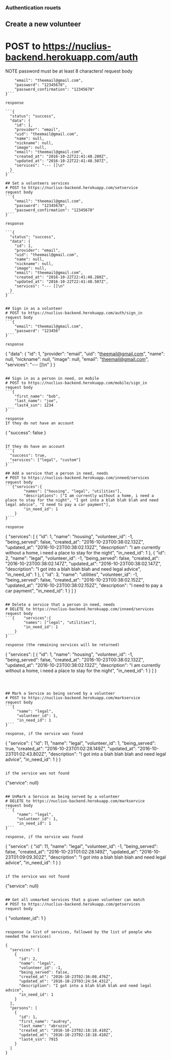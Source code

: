 ### Authentication rouets

## Create a new volunteer
# POST to https://nuclius-backend.herokuapp.com/auth
NOTE password must be at least 8 characters!
request body
```{
	"email": "theemail@gmail.com",
	"password": "12345678",
	"password_confirmation": "12345678"
}```

response

```{
  "status": "success",
  "data": {
    "id": 1,
    "provider": "email",
    "uid": "theemail@gmail.com",
    "name": null,
    "nickname": null,
    "image": null,
    "email": "theemail@gmail.com",
    "created_at": "2016-10-22T22:41:48.280Z",
    "updated_at": "2016-10-22T22:41:48.507Z",
    "services": "--- []\n"
  }
}```

## Set a volunteers services
# POST to https://nuclius-backend.herokuapp.com/setservice
request body
```{
	"email": "theemail@gmail.com",
	"password": "12345678",
	"password_confirmation": "12345678"
}```

response

```{
  "status": "success",
  "data": {
    "id": 1,
    "provider": "email",
    "uid": "theemail@gmail.com",
    "name": null,
    "nickname": null,
    "image": null,
    "email": "theemail@gmail.com",
    "created_at": "2016-10-22T22:41:48.280Z",
    "updated_at": "2016-10-22T22:41:48.507Z",
    "services": "--- []\n"
  }
}```


## Sign in as a volunteer
# POST to https://nuclius-backend.herokuapp.com/auth/sign_in
request body
```{
	"email": "theemail@gmail.com",
	"password": "123456"
}```

response

```
{
  "data": {
    "id": 1,
    "provider": "email",
    "uid": "theemail@gmail.com",
    "name": null,
    "nickname": null,
    "image": null,
    "email": "theemail@gmail.com",
    "services": "--- []\n"
  }
}
```

## Sign in as a person in need, on mobile
# POST to https://nuclius-backend.herokuapp.com/mobile/sign_in
request body
```{
	"first_name": "bob",
	"last_name": "joe",
	"last4_ssn": 1234
}```

response 
If they do not have an account
```
{
  "success": false
}
```

If they do have an account
```{
  "success": true,
  "services": ["legal", "custom"]
}```

## Add a service that a person in need, needs
# POST to https://nuclius-backend.herokuapp.com/inneed/services
request body
```{"services":{
	    "names": ["housing", "legal", "utilities"],
	    "descriptions": ["I am currently without a home, i need a place to stay for the night", "I got into a blah blah blah and need legal advice", "I need to pay a car payment"],
	    "in_need_id": 1
	}
}```

response
```
{
  "services": [
    {
      "id": 1,
      "name": "housing",
      "volunteer_id": -1,
      "being_served": false,
      "created_at": "2016-10-23T00:38:02.132Z",
      "updated_at": "2016-10-23T00:38:02.132Z",
      "description": "I am currently without a home, i need a place to stay for the night",
      "in_need_id": 1
    },
    {
      "id": 2,
      "name": "legal",
      "volunteer_id": -1,
      "being_served": false,
      "created_at": "2016-10-23T00:38:02.147Z",
      "updated_at": "2016-10-23T00:38:02.147Z",
      "description": "I got into a blah blah blah and need legal advice",
      "in_need_id": 1
    },
    {
      "id": 3,
      "name": "utilities",
      "volunteer_id": -1,
      "being_served": false,
      "created_at": "2016-10-23T00:38:02.152Z",
      "updated_at": "2016-10-23T00:38:02.152Z",
      "description": "I need to pay a car payment",
      "in_need_id": 1
    }
  ]
}
```

## Delete a service that a person in need, needs
# DELETE to https://nuclius-backend.herokuapp.com/inneed/services
request body
```{	"services":{
	    "names": ["legal", "utilities"],
	    "in_need_id": 1
	}
}```

response (the remaining services will be returned)
```
{
  "services": [
    {
      "id": 1,
      "name": "housing",
      "volunteer_id": -1,
      "being_served": false,
      "created_at": "2016-10-23T00:38:02.132Z",
      "updated_at": "2016-10-23T00:38:02.132Z",
      "description": "I am currently without a home, i need a place to stay for the night",
      "in_need_id": 1
    }
  ]
}
```



## Mark a Service as being served by a volunteer
# POST to https://nuclius-backend.herokuapp.com/markservice
request body
```{
	 "name": "legal",
	 "volunteer_id": 1,
	 "in_need_id": 1
}```

response, if the service was found

```
{
  "service": {
    "id": 11,
    "name": "legal",
    "volunteer_id": 1,
    "being_served": true,
    "created_at": "2016-10-23T01:02:28.149Z",
    "updated_at": "2016-10-23T01:02:43.802Z",
    "description": "I got into a blah blah blah and need legal advice",
    "in_need_id": 1
  }
}
```

if the service was not found

```
{"service": null}
```

## UnMark a Service as being served by a volunteer
# DELETE to https://nuclius-backend.herokuapp.com/markservice
request body
```{
	 "name": "legal",
	 "volunteer_id": 1,
	 "in_need_id": 1
}```

response, if the service was found

```
{
  "service": {
    "id": 11,
    "name": "legal",
    "volunteer_id": -1,
    "being_served": false,
    "created_at": "2016-10-23T01:02:28.149Z",
    "updated_at": "2016-10-23T01:09:09.302Z",
    "description": "I got into a blah blah blah and need legal advice",
    "in_need_id": 1
  }
}
```

if the service was not found

```
{"service": null}
```

## Get all unmarked services that a given volunteer can match
# POST to https://nuclius-backend.herokuapp.com/getservices
request body

```
{
	 "volunteer_id": 1
}
```

response (a list of services, followed by the list of people who needed the services)

{
  "services": [
    {
      "id": 2,
      "name": "legal",
      "volunteer_id": -1,
      "being_served": false,
      "created_at": "2016-10-23T02:36:08.476Z",
      "updated_at": "2016-10-23T03:24:54.431Z",
      "description": "I got into a blah blah blah and need legal advice",
      "in_need_id": 1
    }
  ],
  "persons": [
    {
      "id": 1,
      "first_name": "audrey",
      "last_name": "abruzzo",
      "created_at": "2016-10-23T02:18:18.410Z",
      "updated_at": "2016-10-23T02:18:18.410Z",
      "last4_ssn": 7915
    }
  ]
}

